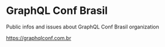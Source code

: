 # GraphQL Conf Brasil

Public infos and issues about GraphQL Conf Brasil organization

https://graphqlconf.com.br
